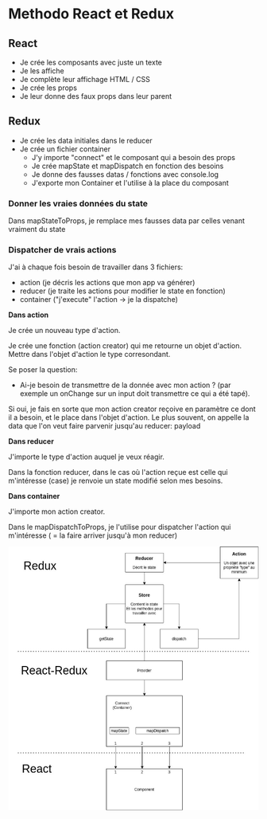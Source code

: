 # Methodo React et Redux

## React

- Je crée les composants avec juste un texte
- Je les affiche
- Je complète leur affichage HTML / CSS
- Je crée les props
- Je leur donne des faux props dans leur parent

## Redux

- Je crée les data initiales dans le reducer
- Je crée un fichier container
  - J'y importe "connect" et le composant qui a besoin des props
  - Je crée mapState et mapDispatch en fonction des besoins
  - Je donne des fausses datas / fonctions avec console.log
  - J'exporte mon Container et l'utilise à la place du composant

### Donner les vraies données du state

Dans mapStateToProps, je remplace mes fausses data par celles venant vraiment du state

### Dispatcher de vrais actions

J'ai à chaque fois besoin de travailler dans 3 fichiers:

- action (je décris les actions que mon app va générer)
- reducer (je traite les actions pour modifier le state en fonction)
- container ("j'execute" l'action -> je la dispatche)

**Dans action**

Je crée un nouveau type d'action.

Je crée une fonction (action creator) qui me retourne un objet d'action.
Mettre dans l'objet d'action le type corresondant.

Se poser la question:

- Ai-je besoin de transmettre de la donnée avec mon action ? (par exemple un onChange sur un input doit transmettre ce qui a été tapé).

Si oui, je fais en sorte que mon action creator reçoive en paramètre ce dont il a besoin, et le place dans l'objet d'action. Le plus souvent, on appelle la data que l'on veut faire parvenir jusqu'au reducer: payload

**Dans reducer**

J'importe le type d'action auquel je veux réagir.

Dans la fonction reducer, dans le cas où l'action reçue est celle qui m'intéresse (case) je renvoie un state modifié selon mes besoins.

**Dans container**

J'importe mon action creator.

Dans le mapDispatchToProps, je l'utilise pour dispatcher l'action qui m'intéresse ( = la faire arriver jusqu'à mon reducer)

![](react-redux.jpg)
